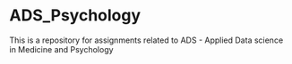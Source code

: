 # ADS_Psychology
This is a repository for assignments related to ADS - Applied Data science in Medicine and Psychology
